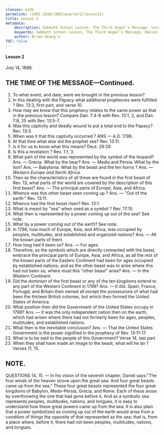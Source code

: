 ```yaml
---
classes: wide
permalink: /1901-1910/1905/quarter1/lesson13/
title: Lesson 2
metadata:
    description: Sabbath School Lesson. The Third Angel's Message. Lesson 2. July 14, 1888. 1. To what event, and date, were we brought in the previous lesson? 2. In this dealing with the Papacy what additional prophecies were fulfilled ? Rev. 13;3, first part, and verse 10. 3. How may we know that this prophecy relates to the same power as that in the previous lesson? Compare Dan. 7;4-8 with Rev. 13;1, 2; and Dan. 7;8, 25 with Rev. 13;5-7.
    keywords: Sabbath School Lesson, The Third Angel's Message, Daniel, Prophecy, July 14 1888
    author: Brian Onang'o
TOC: false
---
```


#### Lesson 2

July 14, 1888.

## THE TIME OF THE MESSAGE—Continued.

1. To what event, and date, were we brought in the previous lesson?
2. In this dealing with the Papacy what additional prophecies were fulfilled ? Rev. 13:3, first part, and verse 10.
3. How may we know that this prophecy relates to the same power as that in the previous lesson? Compare Dan. 7:4-8 with Rev. 13:1, 2; and Dan. 7:8, 25 with Rev. 13:5-7.
4. Was this captivity and deadly wound to put a total end to the Papacy? Rev. 13:3.
5. When was it that this captivity occurred ? ANS — A.D. 1798.
6. At that time what else did the prophet see? Rev. 13:11.
7. Is it for us to know what this means? Deut. 29:29.
8. Is this a revelation ? Rev. 1:1, 3.
9. What part of the world was represented by the symbol of the leopard? Ans. — Grecia. What by the bear? Ans. — Media and Persia. What by the lion? Ans. — Babylonia. What by the beast and the ten horns ? Ans. — *Western Europe and North Africa.*
10. Then as the characteristics of all these are found in the first beast of Rev. 13, what parts of the world are covered by the description of this first beast? Ans. — The principal parts of Europe, Asia, and Africa.
11. Whence was this other beast seen coming up ? Ans. — "Out of the earth." Rev. 13:11.
12. Whence had the first beast risen? Rev. 13:1.
13. What is meant by "sea" when used as a symbol ? Rev. 17:15.
14. What then is represented by a power coming up out of the sea? See note.
15. What by a power coming out of the earth? See note.
16. In 1798, how much of Europe, Asia, and Africa, was occupied by peoples, multitudes, and established and organized nations? Ans. — All the known parts of them.
17. How long had it been so? Ans. — For ages.
18. Therefore, as the symbols which are directly connected with the beast, embrace the principal parts of Europe, Asia, and Africa, as all the rest of the known parts of the Eastern Continent had been for ages occupied by established nations; and as the other beast was to arise where this had not been so; where must this "other beast" arise? Ans. — In the Western Continent.
19. Did the dominion of the first beast or any of the ten kingdoms extend to any part of the Western Continent in 1798? Ans. — It did. Spain, France, Portugal, and Britain then owned all except the possessions of what had been the thirteen British colonies, but which then formed the United States of America.
20. What position then did the Government of the United States occupy in 1798? Ans. — It was the only independent nation then on the earth, which had arisen where there had not formerly been for ages, peoples, multitudes, and established nations.
21. What then is the inevitable conclusion? Ans. — That the United States Government is the power signified in the prophecy of Rev. 13:11-17.
22. What is to be said to the people of this Government? Verse 14, last part.
23. When they shall have made an image to the beast, what will he do ? Verses 11, 15.

## NOTE.
QUESTIONS 14, 15.  — In his vision of the seventh chapter, Daniel says:"The four winds of the heaven strove upon the great sea. And four great beasts came up from the sea." These four great beasts represented the four great kingdoms of Babylon, Medo-Persia, Grecia, and Rome. Each of these arose by overthrowing the one that had gone before it. And as a symbolic sea represents peoples, multitudes, nations, and tongues, it is easy to understand how these great powers came up from the sea. It is also plain that a power symbolized as coming up out of the earth would arise from a condition of things the opposite of that represented as the sea; that is, from a place where, before it, there had not been peoples, multitudes, nations, and tongues.